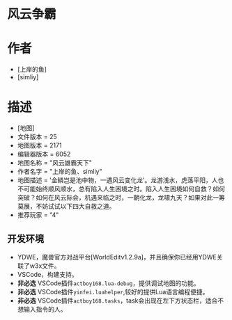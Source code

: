 # 风云争霸

# 作者
* [上岸的鱼]
* [simliy]

# 描述
* [地图]
* 文件版本 = 25
* 地图版本 = 2171
* 编辑器版本 = 6052
* 地图名称 = "风云雄霸天下"
* 作者名字 = "上岸的鱼、simliy"
* 地图描述 = '金鳞岂是池中物，一遇风云变化龙'。龙游浅水，虎落平阳，人也不可能始终顺风顺水，总有陷入人生困境之时。陷入人生困境如何自救？如何突破？如何在风云际会，机遇来临之时，一朝化龙，龙啸九天？如果对此一筹莫展，不妨试试以下四大自救之道。
* 推荐玩家 = "4"

## 开发环境

* YDWE，魔兽官方对战平台[WorldEditv1.2.9a]，并且确保你已经用YDWE关联了w3x文件。
* VSCode，构建支持。
* **非必选** VSCode插件`actboy168.lua-debug`，提供调试地图的功能。
* **非必选** VSCode插件`yinfei.luahelper`,较好的提供Lua语言编程便捷。
* **非必选** VSCode插件`actboy168.tasks`，task会出现在左下方状态栏，适合不想输入指令的人。
